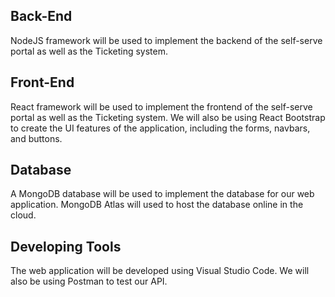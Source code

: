 ## Back-End

NodeJS framework will be used to implement the backend of the self-serve portal as well
as the Ticketing system. 

## Front-End

React framework will be used to implement the frontend of the self-serve portal as well
as the Ticketing system. We will also be using React Bootstrap to create the UI features
of the application, including the forms, navbars, and buttons. 

## Database

A MongoDB database will be used to implement the database for our web application. MongoDB Atlas will
used to host the database online in the cloud. 

## Developing Tools

The web application will be developed using Visual Studio Code. We will also be using 
Postman to test our API. 





